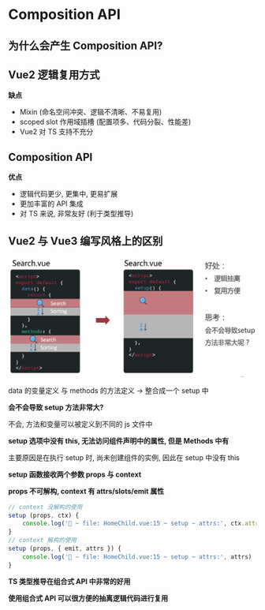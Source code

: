 # Composition API

## 为什么会产生 Composition API?



## Vue2 逻辑复用方式

**缺点**

- Mixin (命名空间冲突、逻辑不清晰、不易复用)
- scoped slot 作用域插槽 (配置项多、代码分裂、性能差)
- Vue2 对 TS 支持不充分



## Composition API

**优点**

- 逻辑代码更少, 更集中, 更易扩展
- 更加丰富的 API 集成
- 对 TS 来说, 非常友好 (利于类型推导)



## Vue2 与 Vue3 编写风格上的区别

![image-20230225224850386](./assets/image-20230225224850386.png)

data 的变量定义 与 methods 的方法定义 -> 整合成一个 setup 中 



**会不会导致 setup 方法非常大?**

不会, 方法和变量可以被定义到不同的 js 文件中



**setup 选项中没有 this, 无法访问组件声明中的属性, 但是 Methods 中有**

主要原因是在执行 setup 时, 尚未创建组件的实例, 因此在 setup 中没有 this



**setup 函数接收两个参数 props 与 context**



**props 不可解构, context 有 attrs/slots/emit 属性** 

```typescript
// context 没解构的使用
setup (props, ctx) {
    console.log('🚀 ~ file: HomeChild.vue:15 ~ setup ~ attrs:', ctx.attrs)
}
// context 解构的使用
setup (props, { emit, attrs }) {
    console.log('🚀 ~ file: HomeChild.vue:15 ~ setup ~ attrs:', attrs)
}
```



**TS 类型推导在组合式 API 中非常的好用**



**使用组合式 API 可以很方便的抽离逻辑代码进行复用**













































